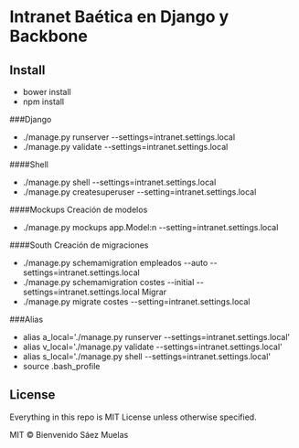 # Intranet Baética en Django y Backbone

## Install
- bower install
- npm install

###Django
- ./manage.py runserver --settings=intranet.settings.local
- ./manage.py validate --settings=intranet.settings.local

####Shell
- ./manage.py shell --settings=intranet.settings.local
- ./manage.py createsuperuser --setting=intranet.settings.local


####Mockups
Creación de modelos
- ./manage.py mockups app.Model:n --setting=intranet.settings.local

####South
Creación de migraciones
- ./manage.py schemamigration empleados --auto --settings=intranet.settings.local
- ./manage.py schemamigration costes --initial --settings=intranet.settings.local
Migrar
- ./manage.py migrate costes --setting=intranet.settings.local

###Alias
- alias a_local='./manage.py runserver --settings=intranet.settings.local'
- alias v_local='./manage.py validate --settings=intranet.settings.local'
- alias s_local='./manage.py shell --settings=intranet.settings.local'
- source .bash_profile


## License

Everything in this repo is MIT License unless otherwise specified.

MIT © Bienvenido Sáez Muelas
